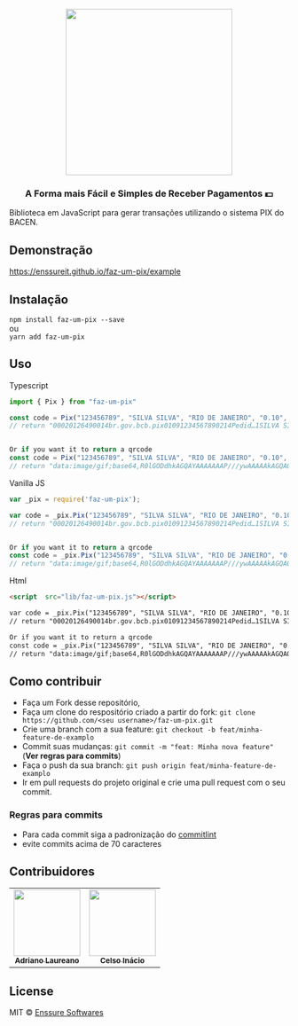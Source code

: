 
<p align="center">
  <img src="https://user-images.githubusercontent.com/36384130/99895780-c6e43e80-2c68-11eb-80f1-b1717a97c75a.png" width="300">
</p>

<h3 align="center">
   A Forma mais Fácil e Simples de Receber Pagamentos 💵
</h3>

Biblioteca em JavaScript para gerar transações utilizando o sistema PIX do BACEN.

## Demonstração
https://enssureit.github.io/faz-um-pix/example

## Instalação
`npm install faz-um-pix --save`
<br />ou<br />
`yarn add faz-um-pix`

## Uso
Typescript
```typescript
import { Pix } from "faz-um-pix"

const code = Pix("123456789", "SILVA SILVA", "RIO DE JANEIRO", "0.10", "Pedido #123456");
// return "00020126490014br.gov.bcb.pix01091234567890214Pedid…1SILVA SILVA6014RIO DE JANEIRO62070503***6304E92D"


Or if you want it to return a qrcode
const code = Pix("123456789", "SILVA SILVA", "RIO DE JANEIRO", "0.10", "Pedido #123456", true);
// return "data:image/gif;base64,R0lGODdhkAGQAYAAAAAAAP///ywAAAAAkAGQAQAC/4yPqcvtD6OctNqLs968+w+G4kiW5omm6sq27gvH8kzX9o3n+s4z..."
```
Vanilla JS
```js
var _pix = require('faz-um-pix');

var code = _pix.Pix("123456789", "SILVA SILVA", "RIO DE JANEIRO", "0.10", "Pedido #123456");
// return "00020126490014br.gov.bcb.pix01091234567890214Pedid…1SILVA SILVA6014RIO DE JANEIRO62070503***6304E92D"


Or if you want it to return a qrcode
const code = _pix.Pix("123456789", "SILVA SILVA", "RIO DE JANEIRO", "0.10", "Pedido #123456", true);
// return "data:image/gif;base64,R0lGODdhkAGQAYAAAAAAAP///ywAAAAAkAGQAQAC/4yPqcvtD6OctNqLs968+w+G4kiW5omm6sq27gvH8kzX9o3n+s4z..."
```

Html
```html
<script  src="lib/faz-um-pix.js"></script>

var code = _pix.Pix("123456789", "SILVA SILVA", "RIO DE JANEIRO", "0.10", "Pedido #123456");
// return "00020126490014br.gov.bcb.pix01091234567890214Pedid…1SILVA SILVA6014RIO DE JANEIRO62070503***6304E92D"

Or if you want it to return a qrcode
const code = _pix.Pix("123456789", "SILVA SILVA", "RIO DE JANEIRO", "0.10", "Pedido #123456", true);
// return "data:image/gif;base64,R0lGODdhkAGQAYAAAAAAAP///ywAAAAAkAGQAQAC/4yPqcvtD6OctNqLs968+w+G4kiW5omm6sq27gvH8kzX9o3n+s4z..."
```




## Como contribuir
- Faça um Fork desse repositório,
- Faça um clone do respositório criado a partir do fork: `git clone https://github.com/<seu username>/faz-um-pix.git`
- Crie uma branch com a sua feature: `git checkout -b feat/minha-feature-de-examplo`
- Commit suas mudanças: `git commit -m "feat: Minha nova feature"` (**Ver regras para commits**)
- Faça o push da sua branch: `git push origin feat/minha-feature-de-examplo`
- Ir em pull requests do projeto original e crie uma pull request com o seu commit.

### Regras para commits
- Para cada commit siga a padronização do [commitlint](https://github.com/conventional-changelog/commitlint/#what-is-commitlint)
- evite commits acima de 70 caracteres


## Contribuidores
<table>
  <tr>
    <td align="center">
      <a href="https://github.com/sl4ureano">
        <img src="https://avatars0.githubusercontent.com/u/36384130?s=460&u=0517714a415420b28e629cafb664d132945513ae&v=4" width="120px;" alt=""/>
        <br />
        <sub>
          <b>Adriano Laureano</b>
        </sub>
      </a>
    </td>
    <td align="center">
      <a href="https://github.com/ceelsoin">
        <img src="https://avatars2.githubusercontent.com/u/4915296?s=460&u=704524aba7f9120a17d1833f83b14a9a934814c9&v=4" width="120px;" alt=""/>
        <br />
        <sub>
          <b>Celso Inácio</b>
        </sub>
      </a>
    </td>
  </tr>
</table>

## License

MIT © <a href="https://github.com/EnssureIT">Enssure Softwares</a>
